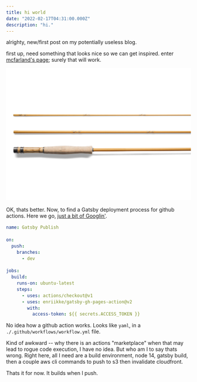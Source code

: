 ```yaml
---
title: hi world
date: "2022-02-17T04:31:00.000Z"
description: "hi."
---
```


alrighty, new/first post on my potentially useless blog.

first up, need something that looks nice so we can get inspired.  enter
[mcfarland's page](https://www.mcfarlandrods.com/gallery); surely that will work.

![mcfarland spruce creek](./mcfarland_spruce_creek.jpg)

OK, thats better.  Now, to find a Gatsby deployment process for github 
actions.  Here we go, [just a bit of Googlin'](https://github.com/marketplace/actions/gatsby-publish).

```yaml
name: Gatsby Publish

on:
  push:
    branches:
      - dev

jobs:
  build:
    runs-on: ubuntu-latest
    steps:
      - uses: actions/checkout@v1
      - uses: enriikke/gatsby-gh-pages-action@v2
        with:
          access-token: ${{ secrets.ACCESS_TOKEN }}
```
No idea how a github action works.  Looks like `yaml`, in a `./.github/workflows/workflow.yml` file.

Kind of awkward -- why there is an actions "marketplace" when that may lead to rogue code execution,
I have no idea.  But who am I to say thats wrong.  Right here, all I need are 
a build environment, node 14, gatsby build, then a couple aws cli commands
to push to s3 then invalidate cloudfront.

Thats it for now.  It builds when I push.